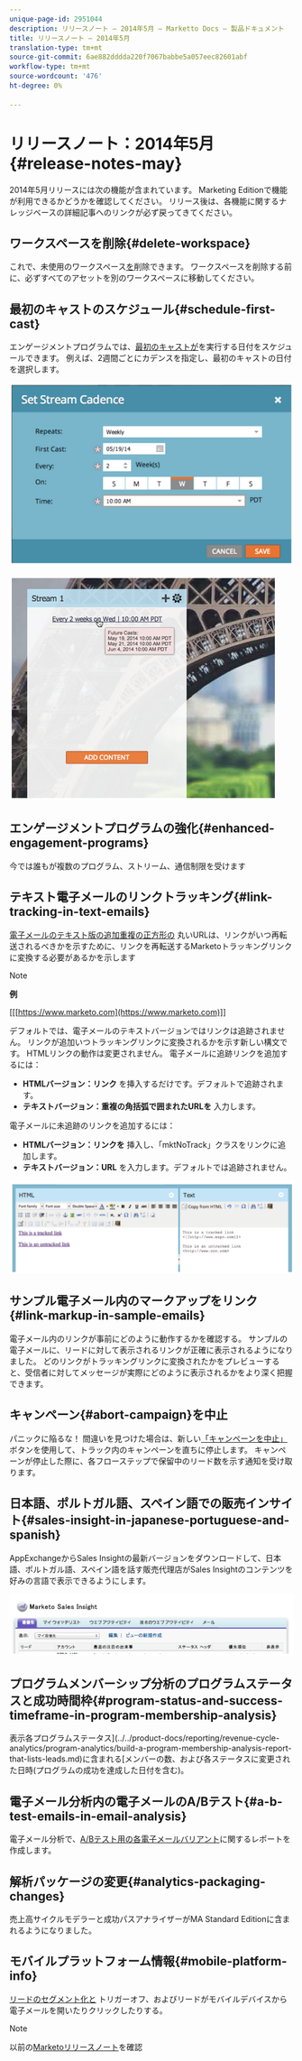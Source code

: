 ```yaml
---
unique-page-id: 2951044
description: リリースノート — 2014年5月 — Marketto Docs — 製品ドキュメント
title: リリースノート — 2014年5月
translation-type: tm+mt
source-git-commit: 6ae882dddda220f7067babbe5a057eec82601abf
workflow-type: tm+mt
source-wordcount: '476'
ht-degree: 0%

---
```



# リリースノート：2014年5月{#release-notes-may}

2014年5月リリースには次の機能が含まれています。 Marketing Editionで機能が利用できるかどうかを確認してください。 リリース後は、各機能に関するナレッジベースの詳細記事へのリンクが必ず戻ってきてください。

## ワークスペースを削除{#delete-workspace}

これで、未使用のワークスペース[を](../../product-docs/administration/workspaces-and-person-partitions/delete-a-workspace.md)削除できます。 ワークスペースを削除する前に、必ずすべてのアセットを別のワークスペースに移動してください。

## 最初のキャストのスケジュール{#schedule-first-cast}

エンゲージメントプログラムでは、[最初のキャストが](../../product-docs/email-marketing/drip-nurturing/engagement-program-streams/set-stream-cadence.md)を実行する日付をスケジュールできます。 例えば、2週間ごとにカデンスを指定し、最初のキャストの日付を選択します。

![](assets/image2014-9-22-11-3a57-3a36.png)

![](assets/image2014-9-22-11-3a57-3a54.png)

## エンゲージメントプログラムの強化{#enhanced-engagement-programs}

今では誰もが複数のプログラム、ストリーム、通信制限を受けます

## テキスト電子メールのリンクトラッキング{#link-tracking-in-text-emails}

[電子メールのテキスト版の追加重複の正方形の](../../product-docs/email-marketing/general/functions-in-the-editor/add-tracked-links-to-a-text-email.md) 丸いURLは、リンクがいつ再転送されるべきかを示すために、リンクを再転送するMarketoトラッキングリンクに変換する必要があるかを示します

>[!NOTE]
>
>**例**
>
>[[[https://www.marketo.com](https://www.marketo.com)]]

デフォルトでは、電子メールのテキストバージョンではリンクは追跡されません。 リンクが追加いつトラッキングリンクに変換されるかを示す新しい構文です。 HTMLリンクの動作は変更されません。  電子メールに追跡リンクを追加するには：

* **HTMLバージョン：リンク** を挿入するだけです。デフォルトで追跡されます。
* **テキストバージョン：重複の角括弧で囲まれたURLを** 入力します。

電子メールに未追跡のリンクを追加するには：

* **HTMLバージョン：リンクを** 挿入し、「mktNoTrack」クラスをリンクに追加します。
* **テキストバージョン：URL** を入力します。デフォルトでは追跡されません。

![](assets/image2014-9-22-12-3a1-3a34.png)

## サンプル電子メール内のマークアップをリンク{#link-markup-in-sample-emails}

電子メール内のリンクが事前にどのように動作するかを確認する。 サンプルの電子メールに、リードに対して表示されるリンクが正確に表示されるようになりました。 どのリンクがトラッキングリンクに変換されたかをプレビューすると、受信者に対してメッセージが実際にどのように表示されるかをより深く把握できます。

## キャンペーン{#abort-campaign}を中止

パニックに陥るな！ 間違いを見つけた場合は、新しい[「キャンペーンを中止」](../../product-docs/core-marketo-concepts/smart-campaigns/using-smart-campaigns/abort-a-smart-campaign.md)ボタンを使用して、トラック内のキャンペーンを直ちに停止します。 キャンペーンが停止した際に、各フローステップで保留中のリード数を示す通知を受け取ります。

## 日本語、ポルトガル語、スペイン語での販売インサイト{#sales-insight-in-japanese-portuguese-and-spanish}

AppExchangeからSales Insightの最新バージョンをダウンロードして、日本語、ポルトガル語、スペイン語を話す販売代理店がSales Insightのコンテンツを好みの言語で表示できるようにします。

![](assets/image2014-9-22-12-3a2-3a12.png)

## プログラムメンバーシップ分析のプログラムステータスと成功時間枠{#program-status-and-success-timeframe-in-program-membership-analysis}

表示各プログラムステータス](../../product-docs/reporting/revenue-cycle-analytics/program-analytics/build-a-program-membership-analysis-report-that-lists-leads.md)に含まれる[メンバーの数、および各ステータスに変更された日時(プログラムの成功を達成した日付を含む)。

## 電子メール分析内の電子メールのA/Bテスト{#a-b-test-emails-in-email-analysis}

電子メール分析で、[A/Bテスト用の各電子メールバリアント](../../product-docs/reporting/revenue-cycle-analytics/email-analysis/build-an-email-analysis-report-that-shows-program-information.md)に関するレポートを作成します。

## 解析パッケージの変更{#analytics-packaging-changes}

売上高サイクルモデラーと成功パスアナライザーがMA Standard Editionに含まれるようになりました。

## モバイルプラットフォーム情報{#mobile-platform-info}

[リードのセグメント化と](../../product-docs/reporting/basic-reporting/report-activity/build-a-people-performance-report-with-mobile-platform-columns.md) トリガーオフ、およびリードがモバイルデバイスから電子メールを開いたりクリックしたりする。

>[!NOTE]
>
>以前の[Marketoリリースノート](https://docs.marketo.com/display/docs/release+notes)を確認

